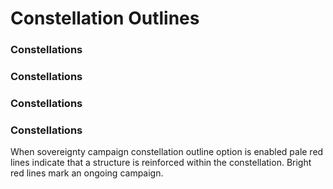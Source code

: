 # Constellation Outlines

### Constellations
### Constellations
### Constellations
### Constellations

When sovereignty campaign constellation outline option is enabled pale red lines indicate that a structure is reinforced within the constellation. Bright red lines mark an ongoing campaign.
<!--stackedit_data:
eyJoaXN0b3J5IjpbLTE3MzEyOTM2NTQsNzIwNjg1NDIyLDg1MT
MyMTI3LDY0MTczMDY1Nl19
-->